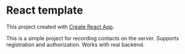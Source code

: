 # React template


This project created with
[Create React App](https://github.com/facebook/create-react-app). 

This is a simple project for recording contacts on the server. 
Supports registration and authorization. 
Works with real backend.

